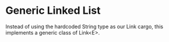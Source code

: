 # Generic Linked List

Instead of using the hardcoded String type as our Link cargo, this implements
a generic class of Link\<E\>.
